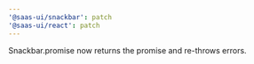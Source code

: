 ```yaml
---
'@saas-ui/snackbar': patch
'@saas-ui/react': patch
---
```


Snackbar.promise now returns the promise and re-throws errors.
